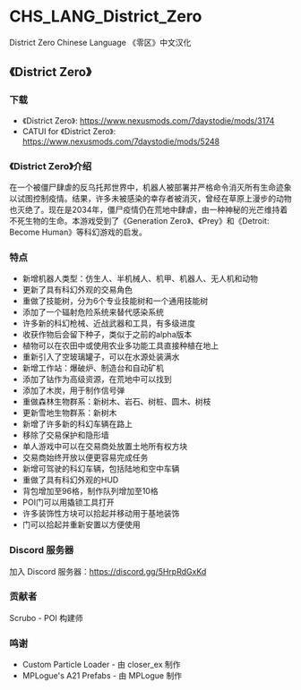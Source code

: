 # CHS_LANG_District_Zero
District Zero Chinese Language 《零区》中文汉化

## 《District Zero》 
### 下载
- 《District Zero》: https://www.nexusmods.com/7daystodie/mods/3174
- CATUI for 《District Zero》: https://www.nexusmods.com/7daystodie/mods/5248

### 《District Zero》介绍
在一个被僵尸肆虐的反乌托邦世界中，机器人被部署并严格命令消灭所有生命迹象以试图控制疫情。结果，许多未被感染的幸存者被消灭，曾经在草原上漫步的动物也灭绝了。现在是2034年，僵尸疫情仍在荒地中肆虐，由一种神秘的光芒维持着不死生物的生命。本游戏受到了《Generation Zero》、《Prey》和《Detroit: Become Human》等科幻游戏的启发。

### 特点
- 新增机器人类型：仿生人、半机械人、机甲、机器人、无人机和动物
- 更新了具有科幻外观的交易角色
- 重做了技能树，分为6个专业技能树和一个通用技能树
- 添加了一个辐射危险系统来替代感染系统
- 许多新的科幻枪械、近战武器和工具，有多级进度
- 收获作物后会留下种子，类似于之前的alpha版本
- 植物可以在农田中或使用农业多功能工具直接种植在地上
- 重新引入了空玻璃罐子，可以在水源处装满水
- 新增工作站：爆破炉、制造台和自动矿机
- 添加了钴作为高级资源，在荒地中可以找到
- 添加了木炭，用于制作信号弹
- 重做森林生物群系：新树木、岩石、树桩、圆木、树枝
- 更新雪地生物群系：新树木
- 新增了许多新的科幻车辆在路上
- 移除了交易保护和隐形墙
- 单人游戏中可以在交易商处放置土地所有权方块
- 交易商始终开放以便更容易完成任务
- 新增可驾驶的科幻车辆，包括陆地和空中车辆
- 重做了具有科幻外观的HUD
- 背包增加至96格，制作队列增加至10格
- POI门可以用撬锁工具打开
- 许多装饰性方块可以拾起并移动用于基地装饰
- 门可以拾起并重新安置以方便使用

### Discord 服务器
加入 Discord 服务器：https://discord.gg/5HrpRdGxKd

### 贡献者
Scrubo - POI 构建师

### 鸣谢
- Custom Particle Loader - 由 closer_ex 制作
- MPLogue's A21 Prefabs - 由 MPLogue 制作

